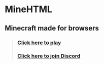 # MineHTML
## Minecraft made for browsers
> ### [Click here to play](https://elite230.github.io/minehtml/mine.html)
> ### [Click here to join Discord](https://discord.gg/8mqaHVgBb7)

